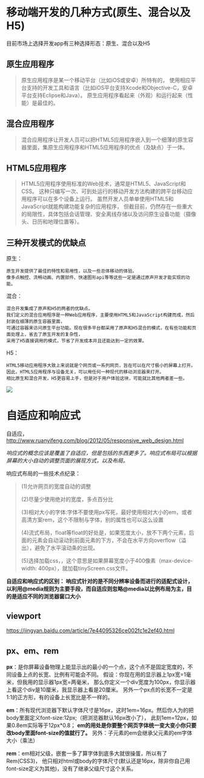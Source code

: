 # 移动端开发的几种方式(原生、混合以及H5) #

目前市场上选择开发app有三种选择形态：原生、混合以及H5

## 原生应用程序 ##

> 原生应用程序是某一个移动平台（比如iOS或安卓）所特有的，
> 使用相应平台支持的开发工具和语言（比如iOS平台支持Xcode和Objective-C，安卓平台支持Eclipse和Java）。
> 原生应用程序看起来（外观）和运行起来（性能）是最佳的。


## 混合应用程序 ##

> 混合应用程序让开发人员可以把HTML5应用程序嵌入到一个细薄的原生容器里面，集原生应用程序和HTML5应用程序的优点（及缺点）于一体。


## HTML5应用程序 ##

> HTML5应用程序使用标准的Web技术，通常是HTML5、JavaScript和CSS。
> 这种只编写一次、可到处运行的移动开发方法构建的跨平台移动应用程序可以在多个设备上运行。
> 虽然开发人员单单使用HTML5和JavaScript就能构建功能复杂的应用程序，
> 但截目前，仍然存在一些重大的局限性，具体包括会话管理、安全离线存储以及访问原生设备功能（摄像头、日历和地理位置等）。


## 三种开发模式的优缺点 ##

原生：

    原生开发提供了最佳的特性和易用性，以及一些总体移动的体验。
    像多点触控、流畅动画、内置部件、快速图形api等等这些一定是通过原声开发才能实现的功能。


混合：


	混合开发集成了原声和H5的两者的优缺点。
	我们定义的混合应用程序是一种Web应用程序，主要使用HTML5和JavaScript构建而成，然后封装在细薄的原生容器里面，
	可通过容器来访问原生平台功能。现在很多平台都采用了原声和H5混合的模式，在有些功能和页面处理上，省去了原生开发的复杂性，
	采用了H5直接调用的模式，节省了开发成本并且还能达到一定的效果。


H5：


	HTML5移动应用程序大致上来说就是个网页或一系列网页，旨在可以在尺寸极小的屏幕上打开。
	因此，HTML5应用程序与设备无关，可以用任何一种现代的移动浏览器来打开。
	相比原生和混合开发，H5更容易上手，但是对于用户体验这块，可能就比其他两者差一些。

![](img/i2.png)

# 自适应和响应式 #

自适应，http://www.ruanyifeng.com/blog/2012/05/responsive_web_design.html

*响应式的概念应该是覆盖了自适应，但是包括的东西更多了。响应式布局可以根据屏幕的大小自动的调整页面的展现方式，以及布局。*

响应式布局的一些技术点纪录：

> (1)允许网页的宽度自动的调整
> 
> (2)尽量少使用绝对的宽度，多点百分比
> 
> (3)相对大小的字体:字体不要使用px写死，最好使用相对大小的em，或者高清方案rem，这个不限制与字体，别的属性也可以这么设置
> 
> (4)流式布局，float等float的好处是，如果宽度太小，放不下两个元素，后面的元素会自动滚动到前面元素的下方，不会在水平方向overflow（溢出），避免了水平滚动条的出现。
> 
> (5)选择加载css，<link rel="stylesheet" type="text/css" media="screen and (max-device-width: 400px)" href="tinyScreen.css" />，这个意思是如果屏幕宽度小于400像素（max-device-width: 400px），就加载tinyScreen.css文件。
 

**自适应和响应式的区别： 响应式针对的是不同分辨率设备而进行的适配式设计，以利用@media规则为主要手段，而自适应则忽略@media以比例布局为主，目的是适应不同的浏览器窗口大小**

## viewport ##

https://jingyan.baidu.com/article/7e44095326ce002fc1e2ef40.html

## px、em、rem ##


**px**：是你屏幕设备物理上能显示出的最小的一个点，这个点不是固定宽度的，不同设备上点的长宽、比例有可能会不同。
假设：你现在用的显示器上1px宽=1毫米，但我用的显示器1px宽=两毫米，
那么你定义一个div宽度为100px，你显示器上看这个div是10厘米，我显示器上看是20厘米。
另外一个px点的长宽不一定是1:1的正方形，有的设备上长宽比是不一样的。


**em**：所有现代浏览器下默认字体尺寸是16px，这时1em=16px。然后你人为的把body里面定义font-size:12px;（把浏览器默认16px改小了），
此刻1em=12px，如果0.8em实际等于12px*0.8；
**em的用处是你要整个网页字体统一变大变小你只要改body里面font-size的值就行了。**
另外：子元素的em会继承父元素的em字体大小（乘法）


**rem**：em相对父级，嵌套一多了算字体到底多大就很操蛋，所以有了Rem(CSS3)，
他只相对html或body的字体尺寸(默认还是16px，除非你自己用font-size定义为其他)，没有了继承父级尺寸这个关系。